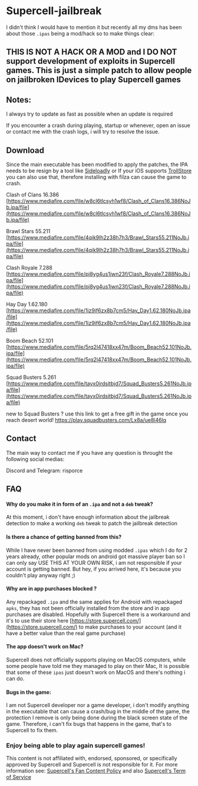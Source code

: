 # Supercell-jailbreak

I didn't think I would have to mention it but recently all my dms has been about those `.ipas` being a mod/hack so to make things clear:

## THIS IS NOT A HACK OR A MOD and I DO NOT support development of exploits in Supercell games. This is just a simple patch to allow people on jailbroken IDevices to play Supercell games

## Notes: ##

I always try to update as fast as possible when an update is required

If you encounter a crash during playing, startup or whenever, open an issue or contact me with the crash logs, i will try to resolve the issue.


## Download ##

Since the main executable has been modified to apply the patches, the IPA needs to be resign by a tool like [Sideloadly](https://sideloadly.io/) or If your iOS supports [TrollStore](https://github.com/opa334/TrollStore) you can also use that, therefore installing with filza can cause the game to crash.

Clash of Clans 16.386 [https://www.mediafire.com/file/w8cl6tlcsyh1wf8/Clash_of_Clans16.386NoJb.ipa/file](https://www.mediafire.com/file/w8cl6tlcsyh1wf8/Clash_of_Clans16.386NoJb.ipa/file)

Brawl Stars 55.211 [https://www.mediafire.com/file/4qik9lh2z38h7h3/Brawl_Stars55.211NoJb.ipa/file](https://www.mediafire.com/file/4qik9lh2z38h7h3/Brawl_Stars55.211NoJb.ipa/file)

Clash Royale 7.288 [https://www.mediafire.com/file/pj8yg4us1jwn23f/Clash_Royale7.288NoJb.ipa/file](https://www.mediafire.com/file/pj8yg4us1jwn23f/Clash_Royale7.288NoJb.ipa/file)

Hay Day 1.62.180 [https://www.mediafire.com/file/1iz9if6zx8b7cm5/Hay_Day1.62.180NoJb.ipa/file](https://www.mediafire.com/file/1iz9if6zx8b7cm5/Hay_Day1.62.180NoJb.ipa/file)

Boom Beach 52.101 [https://www.mediafire.com/file/5rq2l47418xx47m/Boom_Beach52.101NoJb.ipa/file](https://www.mediafire.com/file/5rq2l47418xx47m/Boom_Beach52.101NoJb.ipa/file)

Squad Busters 5.261 [https://www.mediafire.com/file/tayx0irdsitbjd7/Squad_Busters5.261NoJb.ipa/file](https://www.mediafire.com/file/tayx0irdsitbjd7/Squad_Busters5.261NoJb.ipa/file)

new to Squad Busters ? use this link to get a free gift in the game once you reach desert world! https://play.squadbusters.com/Lx8a/ue8l46lq

## Contact ##
The main way to contact me if you have any question is throught the following social medias:

Discord and Telegram: risporce

## FAQ ##

####  Why do you make it in form of an `.ipa` and not a `deb` tweak? ####
At this moment, i don't have enough information about the jailbreak detection to make a working `deb` tweak to patch the jailbreak detection

#### Is there a chance of getting banned from this? #### 
While I have never been banned from using modded `.ipas` which I do for 2 years already, other popular mods on android got massive player ban so I can only say USE THIS AT YOUR OWN RISK, i am not responsible if your account is getting banned. But hey, if you arrived here, it's because you couldn't play anyway right ;)

#### Why are in app purchases blocked ? ####
Any repackaged `.ipa` and the same applies for Android with repackaged `apks`, they has not been officially installed from the store and in app purchases are disabled. Hopefully with Supercell there is a workaround and it's to use their store here [https://store.supercell.com/](https://store.supercell.com/) to make purchases to your account (and it have a better value than the real game purchase)

#### The app doesn't work on Mac? ####
Supercell does not officially supports playing on MacOS computers, while some people have told me they managed to play on their Mac, It is possible that some of these `ipas` just doesn't work on MacOS and there's nothing i can do.

#### Bugs in the game: ####
I am not Supercell developer nor a game developer, i don't modify anything in the executable that can cause a crash/bug in the middle of the game, the protection I remove is only being done during the black screen state of the game. Therefore, i can't fix bugs that happens in the game, that's to Supercell to fix them.

### Enjoy being able to play again supercell games! ###
This content is not affiliated with, endorsed, sponsored, or specifically approved by Supercell and Supercell is not responsible for it. For more information see: [Supercell's Fan Content Policy](https://supercell.com/en/fan-content-policy/) and also [Supercell's Term of Service](https://supercell.com/en/terms-of-service/)
